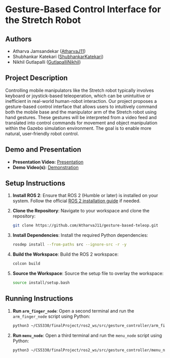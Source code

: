 # Gesture-Based Control Interface for the Stretch Robot

## Authors

- Atharva Jamsandekar ([AtharvaJ11](https://github.com/AtharvaJ11))  
- Shubhankar Katekari ([ShubhankarKatekari](https://github.com/ShubhankarKatekari))  
- Nikhil Gutlapalli ([GutlapalliNikhil](https://github.com/GutlapalliNikhil))  


## Project Description

Controlling mobile manipulators like the Stretch robot typically involves keyboard or joystick-based teleoperation, which can be unintuitive or inefficient in real-world human-robot interaction. Our project proposes a gesture-based control interface that allows users to intuitively command both the mobile base and the manipulator arm of the Stretch robot using hand gestures. These gestures will be interpreted from a video feed and translated into control commands for movement and object manipulation within the Gazebo simulation environment. The goal is to enable more natural, user-friendly robot control.

## Demo and Presentation

- **Presentation Video:** [Presentation](https://drive.google.com/file/d/1FOg8Z7usrDypcE-0spp5fT6KVNBRtJWK/view)  
- **Demo Video(s):** [Demonstration](https://drive.google.com/file/d/1Y-RRnm93idmmsbtF1hLAsq5z70bYDb3g/view?usp=drive_link)  


## Setup Instructions

1. **Install ROS 2**: Ensure that ROS 2 (Humble or later) is installed on your system. Follow the official [ROS 2 installation guide](https://docs.ros.org/en/rolling/Installation.html) if needed.

2. **Clone the Repository**: Navigate to your workspace and clone the repository:
    ```bash
    git clone https://github.com/AtharvaJ11/gesture-based-teleop.git
    ```

3. **Install Dependencies**: Install the required Python dependencies:
    ```bash
    rosdep install --from-paths src --ignore-src -r -y
    ```

4. **Build the Workspace**: Build the ROS 2 workspace:
    ```bash
    colcon build
    ```

5. **Source the Workspace**: Source the setup file to overlay the workspace:
    ```bash
    source install/setup.bash
    ```

## Running Instructions

1. **Run `arm_finger_node`**: Open a second terminal and run the `arm_finger_node` script using Python:
    ```bash
    python3 ~/CS5330/finalProject/ros2_ws/src/gesture_controller/arm_finger_node.py
    ```

2. **Run `menu_node`**: Open a third terminal and run the `menu_node` script using Python:
    ```bash
    python3 ~/CS5330/finalProject/ros2_ws/src/gesture_controller/menu_node.py
    ```
